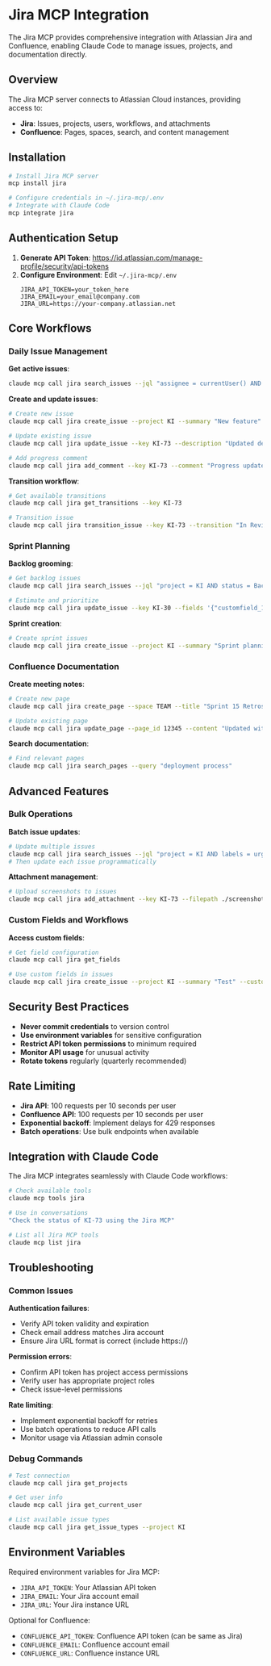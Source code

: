 # Jira MCP Integration

The Jira MCP provides comprehensive integration with Atlassian Jira and Confluence, enabling Claude Code to manage issues, projects, and documentation directly.

## Overview

The Jira MCP server connects to Atlassian Cloud instances, providing access to:
- **Jira**: Issues, projects, users, workflows, and attachments
- **Confluence**: Pages, spaces, search, and content management

## Installation

```bash
# Install Jira MCP server
mcp install jira

# Configure credentials in ~/.jira-mcp/.env
# Integrate with Claude Code
mcp integrate jira
```

## Authentication Setup

1. **Generate API Token**: https://id.atlassian.com/manage-profile/security/api-tokens
2. **Configure Environment**: Edit `~/.jira-mcp/.env`
   ```
   JIRA_API_TOKEN=your_token_here
   JIRA_EMAIL=your_email@company.com
   JIRA_URL=https://your-company.atlassian.net
   ```

## Core Workflows

### Daily Issue Management

**Get active issues**:
```bash
claude mcp call jira search_issues --jql "assignee = currentUser() AND status != Done"
```

**Create and update issues**:
```bash
# Create new issue
claude mcp call jira create_issue --project KI --summary "New feature" --issuetype Task

# Update existing issue
claude mcp call jira update_issue --key KI-73 --description "Updated details"

# Add progress comment
claude mcp call jira add_comment --key KI-73 --comment "Progress update: completed implementation"
```

**Transition workflow**:
```bash
# Get available transitions
claude mcp call jira get_transitions --key KI-73

# Transition issue
claude mcp call jira transition_issue --key KI-73 --transition "In Review"
```

### Sprint Planning

**Backlog grooming**:
```bash
# Get backlog issues
claude mcp call jira search_issues --jql "project = KI AND status = Backlog ORDER BY priority DESC"

# Estimate and prioritize
claude mcp call jira update_issue --key KI-30 --fields '{"customfield_10016": 5, "priority": "High"}'
```

**Sprint creation**:
```bash
# Create sprint issues
claude mcp call jira create_issue --project KI --summary "Sprint planning task" --issuetype Story --parent KI-25
```

### Confluence Documentation

**Create meeting notes**:
```bash
# Create new page
claude mcp call jira create_page --space TEAM --title "Sprint 15 Retrospective" --content "Meeting notes..." --parent_id 12345

# Update existing page
claude mcp call jira update_page --page_id 12345 --content "Updated with latest decisions..."
```

**Search documentation**:
```bash
# Find relevant pages
claude mcp call jira search_pages --query "deployment process"
```

## Advanced Features

### Bulk Operations

**Batch issue updates**:
```bash
# Update multiple issues
claude mcp call jira search_issues --jql "project = KI AND labels = urgent" --max_results 50
# Then update each issue programmatically
```

**Attachment management**:
```bash
# Upload screenshots to issues
claude mcp call jira add_attachment --key KI-73 --filepath ./screenshot.png
```

### Custom Fields and Workflows

**Access custom fields**:
```bash
# Get field configuration
claude mcp call jira get_fields

# Use custom fields in issues
claude mcp call jira create_issue --project KI --summary "Test" --customfield_10001 "value"
```

## Security Best Practices

- **Never commit credentials** to version control
- **Use environment variables** for sensitive configuration
- **Restrict API token permissions** to minimum required
- **Monitor API usage** for unusual activity
- **Rotate tokens** regularly (quarterly recommended)

## Rate Limiting

- **Jira API**: 100 requests per 10 seconds per user
- **Confluence API**: 100 requests per 10 seconds per user
- **Exponential backoff**: Implement delays for 429 responses
- **Batch operations**: Use bulk endpoints when available

## Integration with Claude Code

The Jira MCP integrates seamlessly with Claude Code workflows:

```bash
# Check available tools
claude mcp tools jira

# Use in conversations
"Check the status of KI-73 using the Jira MCP"

# List all Jira MCP tools
claude mcp list jira
```

## Troubleshooting

### Common Issues

**Authentication failures**:
- Verify API token validity and expiration
- Check email address matches Jira account
- Ensure Jira URL format is correct (include https://)

**Permission errors**:
- Confirm API token has project access permissions
- Verify user has appropriate project roles
- Check issue-level permissions

**Rate limiting**:
- Implement exponential backoff for retries
- Use batch operations to reduce API calls
- Monitor usage via Atlassian admin console

### Debug Commands

```bash
# Test connection
claude mcp call jira get_projects

# Get user info
claude mcp call jira get_current_user

# List available issue types
claude mcp call jira get_issue_types --project KI
```

## Environment Variables

Required environment variables for Jira MCP:
- `JIRA_API_TOKEN`: Your Atlassian API token
- `JIRA_EMAIL`: Your Jira account email
- `JIRA_URL`: Your Jira instance URL

Optional for Confluence:
- `CONFLUENCE_API_TOKEN`: Confluence API token (can be same as Jira)
- `CONFLUENCE_EMAIL`: Confluence account email
- `CONFLUENCE_URL`: Confluence instance URL